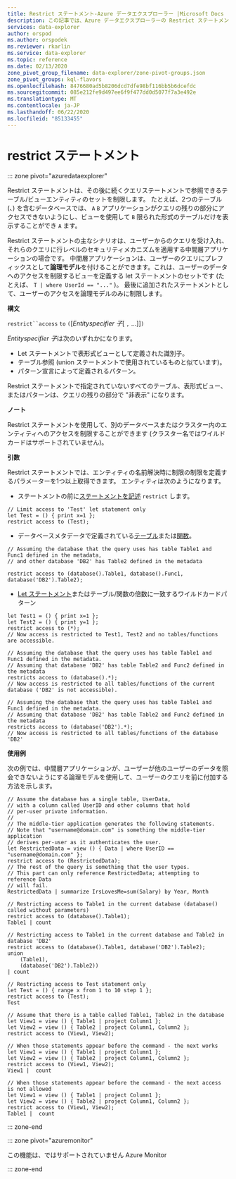 ```yaml
---
title: Restrict ステートメント-Azure データエクスプローラー |Microsoft Docs
description: この記事では、Azure データエクスプローラーの Restrict ステートメントについて説明します。
services: data-explorer
author: orspod
ms.author: orspodek
ms.reviewer: rkarlin
ms.service: data-explorer
ms.topic: reference
ms.date: 02/13/2020
zone_pivot_group_filename: data-explorer/zone-pivot-groups.json
zone_pivot_groups: kql-flavors
ms.openlocfilehash: 8476680ad5b8206dcd7dfe98bf116bb5b6dcefdc
ms.sourcegitcommit: 085e212fe9d497ee6f9f477dd0d5077f7a3e492e
ms.translationtype: MT
ms.contentlocale: ja-JP
ms.lasthandoff: 06/22/2020
ms.locfileid: "85133455"
---
```

# <a name="restrict-statement"></a>restrict ステートメント

::: zone pivot="azuredataexplorer"

Restrict ステートメントは、その後に続くクエリステートメントで参照できるテーブル/ビューエンティティのセットを制限します。 たとえば、2つのテーブル (、) を含むデータベースでは、 `A` `B` アプリケーションがクエリの残りの部分にアクセスできないようにし、ビューを使用して `B` 限られた形式のテーブルだけを表示することができ `A` ます。

Restrict ステートメントの主なシナリオは、ユーザーからのクエリを受け入れ、それらのクエリに行レベルのセキュリティメカニズムを適用する中間層アプリケーションの場合です。 中間層アプリケーションは、ユーザーのクエリにプレフィックスとして**論理モデル**を付けることができます。これは、ユーザーのデータへのアクセスを制限するビューを定義する let ステートメントのセットです (たとえば、 `T | where UserId == "..."` )。 最後に追加されたステートメントとして、ユーザーのアクセスを論理モデルのみに制限します。

**構文**

`restrict``access` `to` `(`[*Entityspecifier 子*[ `,` ...]]`)`

*Entityspecifier 子*は次のいずれかになります。
* Let ステートメントで表形式ビューとして定義された識別子。
* テーブル参照 (union ステートメントで使用されているものと似ています)。
* パターン宣言によって定義されるパターン。

Restrict ステートメントで指定されていないすべてのテーブル、表形式ビュー、またはパターンは、クエリの残りの部分で "非表示" になります。 

**ノート**

Restrict ステートメントを使用して、別のデータベースまたはクラスター内のエンティティへのアクセスを制限することができます (クラスター名ではワイルドカードはサポートされていません)。

**引数**

Restrict ステートメントでは、エンティティの名前解決時に制限の制限を定義するパラメーターを1つ以上取得できます。 エンティティは次のようになります。
- ステートメントの前に[ステートメントを記述](./letstatement.md) `restrict` します。 

```kusto
// Limit access to 'Test' let statement only
let Test = () { print x=1 };
restrict access to (Test);
```

- データベースメタデータで定義されている[テーブル](../management/tables.md)または[関数](../management/functions.md)。

```kusto
// Assuming the database that the query uses has table Table1 and Func1 defined in the metadata, 
// and other database 'DB2' has Table2 defined in the metadata
 
restrict access to (database().Table1, database().Func1, database('DB2').Table2);
```

- [Let ステートメント](./letstatement.md)またはテーブル/関数の倍数に一致するワイルドカードパターン  

```kusto
let Test1 = () { print x=1 };
let Test2 = () { print y=1 };
restrict access to (*);
// Now access is restricted to Test1, Test2 and no tables/functions are accessible.

// Assuming the database that the query uses has table Table1 and Func1 defined in the metadata.
// Assuming that database 'DB2' has table Table2 and Func2 defined in the metadata
restricts access to (database().*);
// Now access is restricted to all tables/functions of the current database ('DB2' is not accessible).

// Assuming the database that the query uses has table Table1 and Func1 defined in the metadata.
// Assuming that database 'DB2' has table Table2 and Func2 defined in the metadata
restricts access to (database('DB2').*);
// Now access is restricted to all tables/functions of the database 'DB2'
```


**使用例**

次の例では、中間層アプリケーションが、ユーザーが他のユーザーのデータを照会できないようにする論理モデルを使用して、ユーザーのクエリを前に付加する方法を示します。

```kusto
// Assume the database has a single table, UserData,
// with a column called UserID and other columns that hold
// per-user private information.
//
// The middle-tier application generates the following statements.
// Note that "username@domain.com" is something the middle-tier application
// derives per-user as it authenticates the user.
let RestrictedData = view () { Data | where UserID == "username@domain.com" };
restrict access to (RestrictedData);
// The rest of the query is something that the user types.
// This part can only reference RestrictedData; attempting to reference Data
// will fail.
RestrictedData | summarize IrsLovesMe=sum(Salary) by Year, Month
```

```kusto
// Restricting access to Table1 in the current database (database() called without parameters)
restrict access to (database().Table1);
Table1 | count

// Restricting access to Table1 in the current database and Table2 in database 'DB2'
restrict access to (database().Table1, database('DB2').Table2);
union 
    (Table1),
    (database('DB2').Table2))
| count

// Restricting access to Test statement only
let Test = () { range x from 1 to 10 step 1 };
restrict access to (Test);
Test
 
// Assume that there is a table called Table1, Table2 in the database
let View1 = view () { Table1 | project Column1 };
let View2 = view () { Table2 | project Column1, Column2 };
restrict access to (View1, View2);
 
// When those statements appear before the command - the next works
let View1 = view () { Table1 | project Column1 };
let View2 = view () { Table2 | project Column1, Column2 };
restrict access to (View1, View2);
View1 |  count
 
// When those statements appear before the command - the next access is not allowed
let View1 = view () { Table1 | project Column1 };
let View2 = view () { Table2 | project Column1, Column2 };
restrict access to (View1, View2);
Table1 |  count
```

::: zone-end

::: zone pivot="azuremonitor"

この機能は、ではサポートされていません Azure Monitor

::: zone-end
